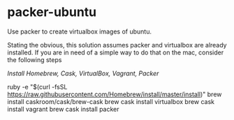 # packer-ubuntu
Use packer to create virtualbox images of ubuntu.

Stating the obvious, this solution assumes packer and virtualbox are already installed. If you are in need of a simple way to do that on the mac, consider the following steps

*Install Homebrew, Cask, VirtualBox, Vagrant, Packer*

ruby -e "$(curl -fsSL https://raw.githubusercontent.com/Homebrew/install/master/install)"
brew install caskroom/cask/brew-cask
brew cask install virtualbox
brew cask install vagrant
brew cask install packer
